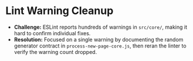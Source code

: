 # Lint Warning Cleanup

- **Challenge:** ESLint reports hundreds of warnings in `src/core/`, making it hard to confirm individual fixes.
- **Resolution:** Focused on a single warning by documenting the random generator contract in `process-new-page-core.js`, then reran the linter to verify the warning count dropped.
